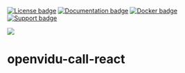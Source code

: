 [![License badge](https://img.shields.io/badge/license-Apache2-orange.svg)](http://www.apache.org/licenses/LICENSE-2.0)
[![Documentation badge](https://readthedocs.org/projects/fiware-orion/badge/?version=latest)](http://openvidu.io/docs/home/)
[![Docker badge](https://img.shields.io/docker/pulls/fiware/orion.svg)](https://hub.docker.com/r/openvidu/classroom-demo/)
[![Support badge](https://img.shields.io/badge/support-sof-yellowgreen.svg)](https://groups.google.com/forum/#!forum/openvidu)

[![][OpenViduLogo]](http://openvidu.io)

openvidu-call-react
===

[OpenViduLogo]: https://secure.gravatar.com/avatar/5daba1d43042f2e4e85849733c8e5702?s=120
